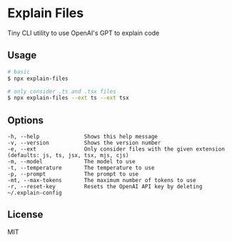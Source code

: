 # Explain Files

Tiny CLI utility to use OpenAI's GPT to explain code

## Usage

```bash
# basic
$ npx explain-files

# only consider .ts and .tsx files
$ npx explain-files --ext ts --ext tsx
```

## Options

    -h, --help              Shows this help message
    -v, --version           Shows the version number
    -e, --ext               Only consider files with the given extension (defaults: js, ts, jsx, tsx, mjs, cjs)
    -m, --model             The model to use
    -t, --temperature       The temperature to use
    -p, --prompt            The prompt to use
    -mt, --max-tokens       The maximum number of tokens to use
    -r, --reset-key         Resets the OpenAI API key by deleting ~/.explain-config

## License

MIT
